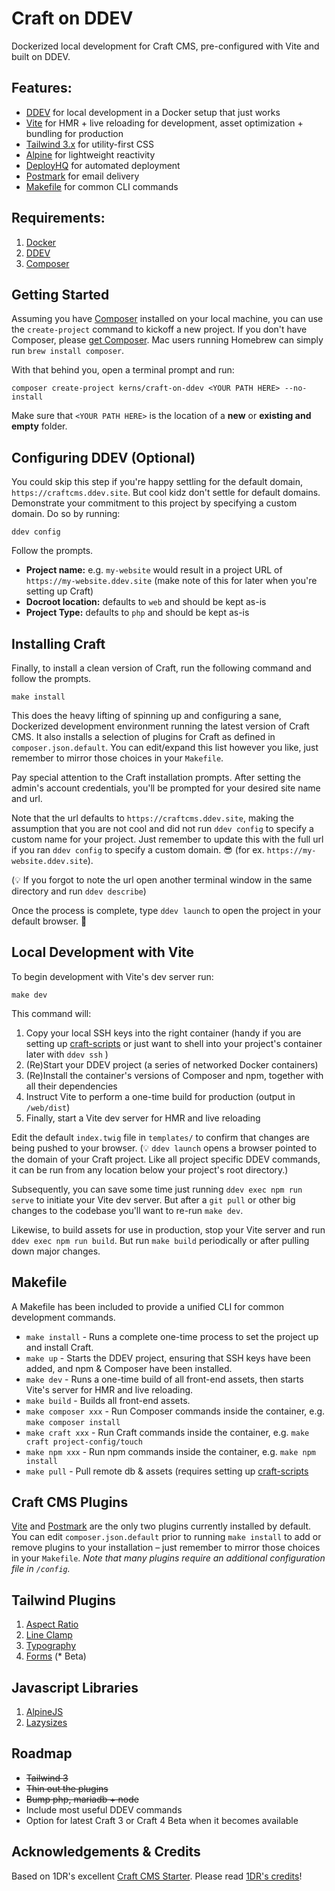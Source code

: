 # Craft on DDEV

Dockerized local development for Craft CMS, pre-configured with Vite and built on DDEV.

## Features:

- [DDEV](https://ddev.com/get-started/) for local development in a Docker setup that just works
- [Vite](https://vitejs.dev/) for HMR + live reloading for development, asset optimization + bundling for production
- [Tailwind 3.x](https://tailwindcss.com) for utility-first CSS
- [Alpine](https://alpinejs.dev/) for lightweight reactivity
- [DeployHQ](https://www.deployhq.com/) for automated deployment
- [Postmark](https://postmarkapp.com/) for email delivery
- [Makefile](https://www.gnu.org/software/make/manual/make.html) for common CLI commands

## Requirements:

1. [Docker](https://www.docker.com/)
2. [DDEV](https://ddev.com/)
3. [Composer](https://getcomposer.org/)

## Getting Started

Assuming you have [Composer](https://getcomposer.org/) installed on your local machine, you can use the `create-project` command to kickoff a new project. If you don't have Composer, please [get Composer](https://getcomposer.org/). Mac users running Homebrew can simply run `brew install composer`.

With that behind you, open a terminal prompt and run:

```shell
composer create-project kerns/craft-on-ddev <YOUR PATH HERE> --no-install
```

Make sure that `<YOUR PATH HERE>` is the location of a **new** or **existing and empty** folder.
 

## Configuring DDEV (Optional)

You could skip this step if you're happy settling for the default domain, `https://craftcms.ddev.site`. But cool kidz don't settle for default domains. Demonstrate your commitment to this project by specifying a custom domain. Do so by running:

```shell
ddev config
```

Follow the prompts.

- **Project name:** e.g. `my-website` would result in a project URL of `https://my-website.ddev.site` (make note of this for later when you're setting up Craft)
- **Docroot location:** defaults to `web` and should be kept as-is
- **Project Type:** defaults to `php` and should be kept as-is

## Installing Craft

Finally, to install a clean version of Craft, run the following command and follow the prompts.

```shell
make install
```

This does the heavy lifting of spinning up and configuring a sane, Dockerized development environment running the latest version of Craft CMS. It also installs a selection of plugins for Craft as defined in `composer.json.default`. You can edit/expand this list however you like, just remember to mirror those choices in your `Makefile`.

Pay special attention to the Craft installation prompts. After setting the admin's account credentials, you'll be prompted for your desired site name and url.

Note that the url defaults to `https://craftcms.ddev.site`, making the assumption that you are not cool and did not run `ddev config` to specify a custom name for your project. Just remember to update this with the full url if you ran `ddev config` to specify a custom domain. 😎 (for ex. `https://my-website.ddev.site`).

(💡 If you forgot to note the url open another terminal window in the same directory and run `ddev describe`)

Once the process is complete, type `ddev launch` to open the project in your default browser. 🚀

## Local Development with Vite

To begin development with Vite's dev server run:

```shell
make dev
```

This command will:

1. Copy your local SSH keys into the right container (handy if you are setting up [craft-scripts](https://github.com/nystudio107/craft-scripts/) or just want to shell into your project's container later with `ddev ssh` )
2. (Re)Start your DDEV project (a series of networked Docker containers)
3. (Re)Install the container's versions of Composer and npm, together with all their dependencies
4. Instruct Vite to perform a one-time build for production (output in `/web/dist`)
5. Finally, start a Vite dev server for HMR and live reloading

Edit the default `index.twig` file in `templates/` to confirm that changes are being pushed to your browser. (💡 `ddev launch` opens a browser pointed to the domain of your Craft project. Like all project specific DDEV commands, it can be run from any location below your project's root directory.)

Subsequently, you can save some time just running `ddev exec npm run serve` to initiate your Vite dev server. But after a `git pull` or other big changes to the codebase you'll want to re-run `make dev`.

Likewise, to build assets for use in production, stop your Vite server and run `ddev exec npm run build`. But run `make build` periodically or after pulling down major changes.


## Makefile

A Makefile has been included to provide a unified CLI for common development commands.

- `make install` - Runs a complete one-time process to set the project up and install Craft.
- `make up` - Starts the DDEV project, ensuring that SSH keys have been added, and npm & Composer have been installed.
- `make dev` - Runs a one-time build of all front-end assets, then starts Vite's server for HMR and live reloading.
- `make build` - Builds all front-end assets.
- `make composer xxx` - Run Composer commands inside the container, e.g. `make composer install`
- `make craft xxx` - Run Craft commands inside the container, e.g. `make craft project-config/touch`
- `make npm xxx` - Run npm commands inside the container, e.g. `make npm install`
- `make pull` - Pull remote db & assets (requires setting up [craft-scripts](https://github.com/nystudio107/craft-scripts/)

## Craft CMS Plugins

[Vite](https://github.com/nystudio107/craft-vite) and [Postmark](https://plugins.craftcms.com/postmark) are the only two plugins currently installed by default. You can edit `composer.json.default` prior to running `make install` to add or remove plugins to your installation – just remember to mirror those choices in your `Makefile`. _Note that many plugins require an additional configuration file in `/config`._


## Tailwind Plugins

1. [Aspect Ratio](https://github.com/tailwindlabs/tailwindcss-aspect-ratio)
1. [Line Clamp](https://github.com/tailwindlabs/tailwindcss-line-clamp)
1. [Typography](https://github.com/tailwindlabs/tailwindcss-typography)
1. [Forms](https://github.com/tailwindlabs/tailwindcss-forms) (* Beta)

## Javascript Libraries

1. [AlpineJS](https://alpinejs.dev/)
1. [Lazysizes](https://afarkas.github.io/lazysizes/)


## Roadmap
- ~~Tailwind 3~~
- ~~Thin out the plugins~~
- ~~Bump php, mariadb + node~~
- Include most useful DDEV commands
- Option for latest Craft 3 or Craft 4 Beta when it becomes available


## Acknowledgements & Credits

Based on 1DR's excellent [Craft CMS Starter](https://github.com/onedarnleyroad/craftcms). Please read [1DR's credits](https://github.com/onedarnleyroad/craftcms#acknowledgements--credits)!
